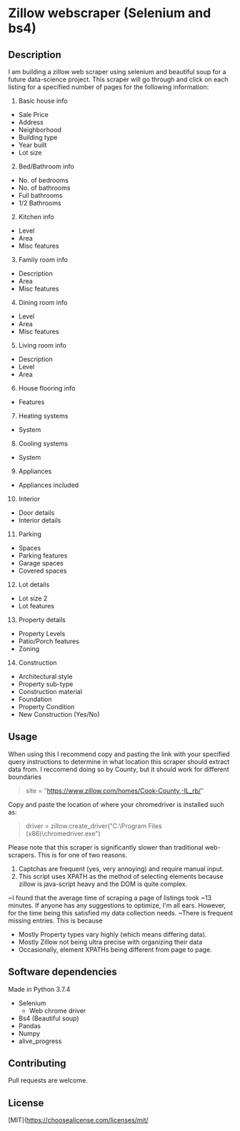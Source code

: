 # Zillow webscraper (Selenium and bs4)

## Description
I am building a zillow web scraper using selenium and beautiful soup for a future data-science project. This scraper will go through and click on each listing for a specified number of pages for the following information:

1. Basic house info
  * Sale Price
  * Address
  * Neighborhood
  * Building type
  * Year built
  * Lot size
2. Bed/Bathroom info
  * No. of bedrooms
  * No. of bathrooms
  * Full bathrooms
  * 1/2 Bathrooms
2. Kitchen info
  * Level
  * Area
  * Misc features
3. Family room info
  * Description
  * Area
  * Misc features
4. Dining room info
  * Level
  * Area
  * Misc features
5. Living room info
  * Description
  * Level
  * Area
6. House flooring info
  * Features
7. Heating systems
  * System
8. Cooling systems
  * System
9. Appliances
  * Appliances included

10. Interior 
   * Door  details
   * Interior details
  
11. Parking
   * Spaces
   * Parking features
   * Garage spaces
   * Covered spaces
   
12. Lot details
   * Lot size 2
   * Lot features
   
13. Property details
   * Property Levels
   * Patio/Porch features
   * Zoning
   
14. Construction 
   * Architectural style
   * Property sub-type
   * Construction material
   * Foundation
   * Property Condition
   * New Construction (Yes/No)

## Usage
When using this I recommend copy and pasting the link with your specified query instructions to determine in what location this scraper should extract data from.
I reccomend doing so by County, but it should work for different boundaries 
> site = "https://www.zillow.com/homes/Cook-County,-IL_rb/"

Copy and paste the location of where your chromedriver is installed such as:
>driver = zillow.create_driver("C:\Program Files (x86)\chromedriver.exe")

Please note that this scraper is significantly slower than traditional web-scrapers. This is for one of two reasons.
1. Captchas are frequent (yes, very annoying) and require manual input.
2. This script uses XPATH as the method of selecting elements because zillow is java-script heavy and the DOM is quite complex.

~I found that the average time of scraping a page of listings took ~13 minutes. If anyone has any suggestions to optimize, I'm all ears. However, for the time being this satisfied my data collection needs.
~There is frequent missing entries. This is because 
   * Mostly Property types vary highly (which means differing data).
   * Mostly Zillow not being ultra precise with organizing their data
   * Occasionally, element XPATHs being different from page to page.

## Software dependencies 
Made in Python 3.7.4
* Selenium
   * Web chrome driver
* Bs4 (Beautiful soup)
* Pandas
* Numpy
* alive_progress


## Contributing
Pull requests are welcome.

## License
[MIT](https://choosealicense.com/licenses/mit/
